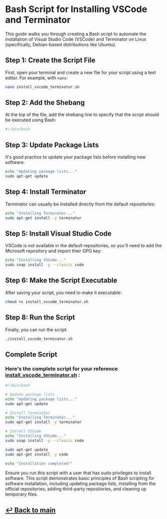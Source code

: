 
# Bash Script for Installing VSCode and Terminator

This guide walks you through creating a Bash script to automate the installation of Visual Studio Code (VSCode) and Terminator on Linux (specifically, Debian-based distributions like Ubuntu).

## Step 1: Create the Script File

First, open your terminal and create a new file for your script using a text editor. For example, with `nano`:

```bash
nano install_vscode_terminator.sh
```

## Step 2: Add the Shebang

At the top of the file, add the shebang line to specify that the script should be executed using Bash:

```bash
#!/bin/bash
```

## Step 3: Update Package Lists

It's good practice to update your package lists before installing new software:

```bash
echo "Updating package lists..."
sudo apt-get update
```

## Step 4: Install Terminator

Terminator can usually be installed directly from the default repositories:

```bash
echo "Installing Terminator..."
sudo apt-get install -y terminator
```

## Step 5: Install Visual Studio Code

VSCode is not available in the default repositories, so you'll need to add the Microsoft repository and import their GPG key:

```bash
echo "Installing VSCode..."
sudo snap install -y --classic code
```


## Step 6: Make the Script Executable

After saving your script, you need to make it executable:

```bash
chmod +x install_vscode_terminator.sh
```

## Step 8: Run the Script

Finally, you can run the script:

```bash
./install_vscode_terminator.sh
```

## Complete Script

### Here's the complete script for your reference [install_vscode_terminator.sh](../source/install_vscode_terminator.sh) :

```bash
#!/bin/bash

# Update package lists
echo "Updating package lists..."
sudo apt-get update

# Install Terminator
echo "Installing Terminator..."
sudo apt-get install -y terminator

# Install VSCode
echo "Installing VSCode..."
sudo snap install -y --classic code

sudo apt-get update
sudo apt-get install -y code

echo "Installation completed!"
```

Ensure you run this script with a user that has sudo privileges to install software. This script demonstrates basic principles of Bash scripting for software installation, including updating package lists, installing from the official repositories, adding third-party repositories, and cleaning up temporary files.

## [↩ Back to main](Learn-Scripting.md)